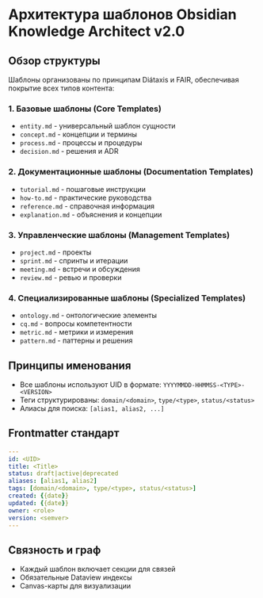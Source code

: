 # Архитектура шаблонов Obsidian Knowledge Architect v2.0

## Обзор структуры

Шаблоны организованы по принципам Diátaxis и FAIR, обеспечивая покрытие всех типов контента:

### 1. Базовые шаблоны (Core Templates)
- `entity.md` - универсальный шаблон сущности
- `concept.md` - концепции и термины
- `process.md` - процессы и процедуры
- `decision.md` - решения и ADR

### 2. Документационные шаблоны (Documentation Templates)
- `tutorial.md` - пошаговые инструкции
- `how-to.md` - практические руководства
- `reference.md` - справочная информация
- `explanation.md` - объяснения и концепции

### 3. Управленческие шаблоны (Management Templates)
- `project.md` - проекты
- `sprint.md` - спринты и итерации
- `meeting.md` - встречи и обсуждения
- `review.md` - ревью и проверки

### 4. Специализированные шаблоны (Specialized Templates)
- `ontology.md` - онтологические элементы
- `cq.md` - вопросы компетентности
- `metric.md` - метрики и измерения
- `pattern.md` - паттерны и решения

## Принципы именования

- Все шаблоны используют UID в формате: `YYYYMMDD-HHMMSS-<TYPE>-<VERSION>`
- Теги структурированы: `domain/<domain>`, `type/<type>`, `status/<status>`
- Алиасы для поиска: `[alias1, alias2, ...]`

## Frontmatter стандарт

```yaml
---
id: <UID>
title: <Title>
status: draft|active|deprecated
aliases: [alias1, alias2]
tags: [domain/<domain>, type/<type>, status/<status>]
created: {{date}}
updated: {{date}}
owner: <role>
version: <semver>
---
```

## Связность и граф

- Каждый шаблон включает секции для связей
- Обязательные Dataview индексы
- Canvas-карты для визуализации